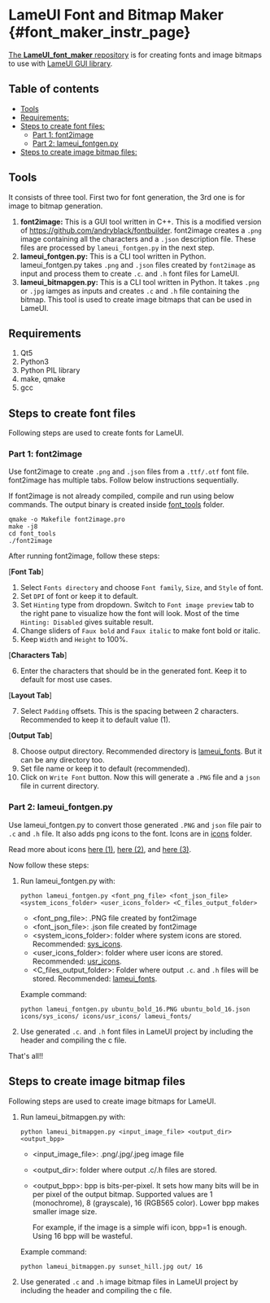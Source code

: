 # LameUI Font and Bitmap Maker {#font_maker_instr_page}

[The **LameUI_font_maker** repository](https://github.com/abhra0897/LameUI_font_maker/tree/lameui_2.0) is for creating fonts and image bitmaps to use with [LameUI GUI library](https://github.com/abhra0897/LameUI/tree/v2.0).

## Table of contents
- [Tools](#tools)
- [Requirements:](#requirements)
- [Steps to create font files:](#steps-font-files)
  * [Part 1: font2image](#part-1-font2image)
  * [Part 2: lameui_fontgen.py](#part-2-fontgenpy)
- [Steps to create image bitmap files:](#steps-bitmap-files)

<a name="tools"></a>
## Tools

It consists of three tool. First two for font generation, the 3rd one is for image to bitmap generation.

1. **font2image:** This is a GUI tool written in C++. This is a modified version of https://github.com/andryblack/fontbuilder. font2image creates a `.png` image containing all the characters and a `.json` description file. These files are processed by `lameui_fontgen.py` in the next step.
2. **lameui_fontgen.py:** This is a CLI tool written in Python. lameui_fontgen.py takes `.png` and `.json` files created by `font2image` as input and process them to create `.c`. and `.h` font files for LameUI.
3. **lameui_bitmapgen.py:** This is a CLI tool written in Python. It takes `.png` or `.jpg` iamges as inputs and creates `.c` and `.h` file containing the bitmap. This tool is used to create image bitmaps that can be used in LameUI.

<a name="requirements"></a>
## Requirements
1. Qt5
2. Python3
3. Python PIL library
4. make, qmake
5. gcc

<a name="steps-font-files"></a>
## Steps to create font files

Following steps are used to create fonts for LameUI.

<a name="part-1-font2image"></a>
### Part 1: font2image

Use font2image to create `.png` and `.json` files from a `.ttf/.otf` font file. font2image has multiple tabs. Follow below instructions sequentially.

If font2image is not already compiled, compile and run using below commands. The output binary is created inside [font_tools](./font_tools/) folder.

```
qmake -o Makefile font2image.pro
make -j8
cd font_tools
./font2image
```

After running font2image, follow these steps:

[**Font Tab**]

1. Select `Fonts directory` and choose `Font family`, `Size`, and `Style` of font.
2. Set `DPI` of font or keep it to default.
3. Set `Hinting` type from dropdown. Switch to `Font image preview` tab to the right pane to visualize how the font will look. Most of the time `Hinting: Disabled` gives suitable result.
4. Change sliders of `Faux bold` and `Faux italic` to make font bold or italic.
5. Keep `Width` and `Height` to 100%.

[**Characters Tab**]

6. Enter the characters that should be in the generated font. Keep it to default for most use cases.

[**Layout Tab**]

7. Select `Padding` offsets. This is the spacing between 2 characters. Recommended to keep it to default value (1).

[**Output Tab**]

8. Choose output directory. Recommended directory is [lameui_fonts](./font_tools/lameui_fonts/). But it can be any directory too.
9. Set file name or keep it to default (recommended).
10. Click on `Write Font` button. Now this will generate a `.PNG` file and a `json` file in current directory.


<a name="part-2-fontgenpy"></a>
### Part 2: lameui_fontgen.py

Use lameui_fontgen.py to convert those generated `.PNG` and `json` file pair to `.c` and `.h` file. It also adds png icons to the font. Icons are in [icons](./font_tools/icons/) folder. 

Read more about icons [here (1)](./font_tools/icons/README.md), [here (2)](./font_tools/icons/sys_icons/README.md), and [here (3)](./font_tools/icons/usr_icons/README.md).

Now follow these steps:

1. Run lameui_fontgen.py with:

    `python lameui_fontgen.py <font_png_file> <font_json_file> <system_icons_folder> <user_icons_folder> <C_files_output_folder>`

    - <font_png_file>: .PNG file created by font2image
    - <font_json_file>: .json file created by font2image
    - <system_icons_folder>: folder where system icons are stored. Recommended: [sys_icons](./font_tools/icons/sys_icons/).
    - <user_icons_folder>: folder where user icons are stored. Recommended: [usr_icons](./font_tools/icons/usr_icons/).
    - <C_files_output_folder>: Folder where output `.c`. and `.h` files will be stored. Recommended: [lameui_fonts](./font_tools/lameui_fonts/).

    Example command: 
    
    `python lameui_fontgen.py ubuntu_bold_16.PNG ubuntu_bold_16.json icons/sys_icons/ icons/usr_icons/ lameui_fonts/`

2. Use generated `.c`. and `.h` font files in LameUI project by including the header and compiling the c file.

That's all!!

<a name="steps-bitmap-files"></a>
## Steps to create image bitmap files

Following steps are used to create image bitmaps for LameUI.

1. Run lameui_bitmapgen.py with:

    `python lameui_bitmapgen.py <input_image_file> <output_dir> <output_bpp>`

    - <input_image_file>: .png/.jpg/.jpeg image file
    - <output_dir>: folder where output .c/.h files are stored.
    - <output_bpp>: bpp is bits-per-pixel. It sets how many bits will be in per pixel of the output bitmap. Supported values are 1 (monochrome), 8 (grayscale), 16 (RGB565 color). Lower bpp makes smaller image size. 

        For example, if the image is a simple wifi icon, bpp=1 is enough. Using 16 bpp will be wasteful.

    Example command:

    `python lameui_bitmapgen.py sunset_hill.jpg out/ 16`
2. Use generated `.c` and `.h` image bitmap files in LameUI project by including the header and compiling the c file.